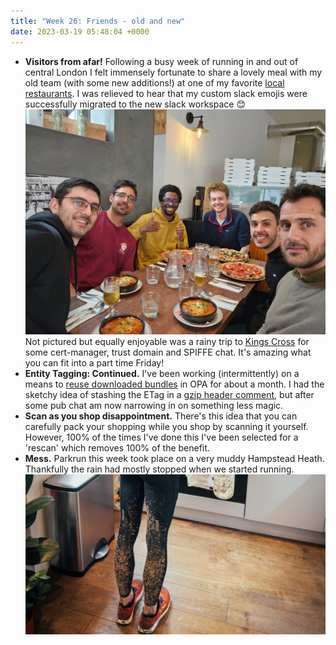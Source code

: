 ```yaml
---
title: "Week 26: Friends - old and new"    
date: 2023-03-19 05:48:04 +0000    
---
```


* **Visitors from afar!** Following a busy week of running in and out of central London I felt immensely fortunate to share a lovely meal with my old team (with some new additions!) at one of my favorite [local restaurants](https://www.eatcitro.com). I was relieved to hear that my custom slack emojis were successfully migrated to the new slack workspace 😊
  ![photo of me out for lunch with my old team](./jetstacked.jpg)
  Not pictured but equally enjoyable was a rainy trip to [Kings Cross](https://www.redemptionroasters.com) for some cert-manager, trust domain and SPIFFE chat. It's amazing what you can fit into a part time Friday!
* **Entity Tagging: Continued.** I've been working (intermittently) on a means to [reuse downloaded bundles](https://github.com/open-policy-agent/opa/pull/5687) in OPA for about a month. I had the sketchy idea of stashing the ETag in a [gzip header comment](https://cs.opensource.google/go/go/+/refs/tags/go1.20.2:src/compress/gzip/gunzip.go;l=53), but after some pub chat am now narrowing in on something less magic.
* **Scan as you shop disappointment.** There's this idea that you can carefully pack your shopping while you shop by scanning it yourself. However, 100% of the times I've done this I've been selected for a 'rescan' which removes 100% of the benefit.
* **Mess.** Parkrun this week took place on a very muddy Hampstead Heath. Thankfully the rain had mostly stopped when we started running.
  ![muddy legs after running](./mud.png)